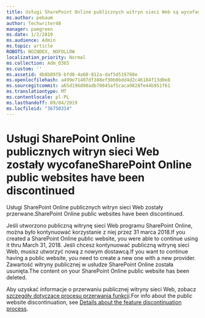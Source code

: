 ```yaml
---
title: Usługi SharePoint Online publicznych witryn sieci Web są wycofane
ms.author: pebaum
author: Techwriter40
manager: pamgreen
ms.date: 1/2/2019
ms.audience: Admin
ms.topic: article
ROBOTS: NOINDEX, NOFOLLOW
localization_priority: Normal
ms.collection: Adm_O365
ms.custom: ''
ms.assetid: 4b8b89f8-bfd8-4a60-812a-daf5d519788e
ms.openlocfilehash: a499e71407df388ef30b0bdd4d2c46184f13d0e8
ms.sourcegitcommit: a65d196d00adb70045af5caca9828fe44b951f61
ms.translationtype: MT
ms.contentlocale: pl-PL
ms.lasthandoff: 09/04/2019
ms.locfileid: "36750314"
---
```

# <a name="sharepoint-online-public-websites-have-been-discontinued"></a><span data-ttu-id="a4410-102">Usługi SharePoint Online publicznych witryn sieci Web zostały wycofane</span><span class="sxs-lookup"><span data-stu-id="a4410-102">SharePoint Online public websites have been discontinued</span></span>

<span data-ttu-id="a4410-103">Usługi SharePoint Online publicznych witryn sieci Web zostały przerwane.</span><span class="sxs-lookup"><span data-stu-id="a4410-103">SharePoint Online public websites have been discontinued.</span></span>

<span data-ttu-id="a4410-104">Jeśli utworzono publiczną witrynę sieci Web programu SharePoint Online, można było kontynuować korzystanie z niej przez 31 marca 2018.</span><span class="sxs-lookup"><span data-stu-id="a4410-104">If you created a SharePoint Online public website, you were able to continue using it thru March 31, 2018.</span></span> <span data-ttu-id="a4410-105">Jeśli chcesz kontynuować publiczną witrynę sieci Web, musisz utworzyć nową z nowym dostawcą.</span><span class="sxs-lookup"><span data-stu-id="a4410-105">If you want to continue having a public website, you need to create a new one with a new provider.</span></span> <span data-ttu-id="a4410-106">Zawartość witryny publicznej w usłudze SharePoint Online została usunięta.</span><span class="sxs-lookup"><span data-stu-id="a4410-106">The content on your SharePoint Online public website has been deleted.</span></span>

<span data-ttu-id="a4410-107">Aby uzyskać informacje o przerwaniu publicznej witryny sieci Web, zobacz [szczegóły dotyczące procesu przerwania funkcji](https://go.microsoft.com/fwlink/?linkid=866980).</span><span class="sxs-lookup"><span data-stu-id="a4410-107">For info about the public website discontinuation, see [Details about the feature discontinuation process](https://go.microsoft.com/fwlink/?linkid=866980).</span></span>
